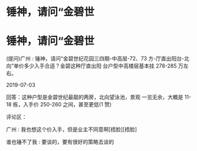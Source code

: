 # 锤神，请问“金碧世

# 锤神，请问“金碧世

(提问)广州 : 锤神，请问“金碧世纪花园三四期-中高层-72、73 方-厅直出阳台-北向”单价多少入手合适？金碧这种厅直出阳 台户型中高楼层基本挂 278-285 万左右。

2019-07-03

回答：这种户型是金碧世纪最靓的两房，北向望泳池，景观 一览无余，大概是 11-18 栋，入手价 250-260 之间，甚至更低(1 赞)

评论区：

广州 : 我也想这个价入手，但是业主不同意啊[捂脸][捂脸]

谁也锤不了我 : 要谈的，要有很好的策略去谈的